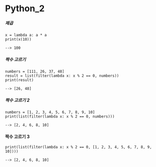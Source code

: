 # Python_2
##### 제곱
```
x = lambda a: a * a
print(x(10))

--> 100
```
##### 짝수 고르기
```
numbers = [111, 26, 37, 48]
result = list(filter(lambda x: x % 2 == 0, numbers))
print(result)

--> [26, 48]
```
##### 짝수 고르기 2
```
numbers = [1, 2, 3, 4, 5, 6, 7, 8, 9, 10]
print(list(filter(lambda x: x % 2 == 0, numbers)))

--> [2, 4, 6, 8, 10]
```
#### 짝수 고르기 3
```
print(list(filter(lambda x: x % 2 == 0, [1, 2, 3, 4, 5, 6, 7, 8, 9, 10])))

--> [2, 4, 6, 8, 10]
```

